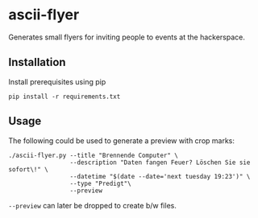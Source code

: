 # ascii-flyer

Generates small flyers for inviting people to events at the hackerspace.

## Installation

Install prerequisites using pip

```
pip install -r requirements.txt
```

## Usage

The following could be used to generate a preview with crop marks:

```
./ascii-flyer.py --title "Brennende Computer" \
                 --description "Daten fangen Feuer? Löschen Sie sie sofort\!" \
                 --datetime "$(date --date='next tuesday 19:23')" \
                 --type "Predigt"\
                 --preview
```

`--preview` can later be dropped to create b/w files.
